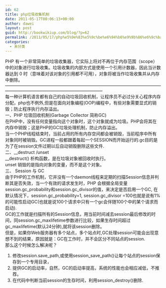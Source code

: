 ```yaml
---
id: 62
title: php垃圾收集机制
date: 2011-05-17T00:06:13+00:00
author: dawei
layout: post
guid: http://bookwikiup.com/blog/?p=62
permalink: /2011/05/17/php%e5%9e%83%e5%9c%be%e6%94%b6%e9%9b%86%e6%9c%ba%e5%88%b6/
categories:
  - 未分类
---
```

PHP 有一个非常简单的垃圾收集器，它实际上将对不再位于内存范围（scope）中的对象进行垃圾收集。垃圾收集的内部方式是使用一个引用计数器，因此当计数器达到 0 时（意味着对该对象的引用都不可用），对象将被当作垃圾收集并从内存中删除。  
&#8212;&#8212;&#8212;&#8212;&#8212;&#8212;&#8212;&#8212;&#8212;&#8212;&#8212;&#8212;&#8212;&#8212;&#8212;&#8212;&#8212;&#8212;&#8212;&#8212;&#8212;&#8212;&#8212;&#8212;&#8212;&#8212;&#8212;&#8212;&#8212;&#8212;&#8212;&#8212;&#8212;&#8212;&#8212;&#8212;&#8212;&#8212;&#8212;&#8212;&#8212;&#8212;&#8212;&#8212;&#8212;&#8212;&#8212;&#8212;&#8212;&#8212;&#8212;&#8212;&#8212;&#8212;&#8212;&#8212;&#8212;&#8212;&#8211;  
每一种计算机语言都有自己的自动垃圾回收机制，让程序员不必过分关心程序内存分配，php也不例外,但是在面向对象编程(OOP)编程中，有些对象需要显式的销毁；防止程序执行内存溢出。  
一、PHP 垃圾回收机制(Garbage Collector 简称GC)  
在PHP中，没有任何变量指向这个对象时，这个对象就成为垃圾。PHP会将其在内存中销毁；这是PHP的GC垃圾处理机制，防止内存溢出。  
当一个PHP线程结束时，当前占用的所有内存空间都会被销毁，当前程序中所有对象同时被销毁。GC进程一般都跟着每起一个SESSION而开始运行的.gc目的是为了在session文件过期以后自动销毁删除这些文件.  
二、__destruct /unset  
__destruct() 析构函数，是在垃圾对象被回收时执行。  
unset 销毁的是指向对象的变量，而不是这个对象。  
三、 Session 与 GC  
由于PHP的工作机制，它并没有一个daemon线程来定期的扫描Session信息并判断其是否失效，当一个有效的请求发生时，PHP 会根据全局变量 session.gc\_probability和session.gc\_divisor的值，来决定是否启用一个GC, 在默认情况下，session.gc\_probability=1, session.gc\_divisor =100也就是说有1%的可能性启动GC(也就是说100个请求中只有一个gc会伴随100个中的某个请求而启动).  
GC的工作就是扫描所有的Session信息，用当前时间减去session最后修改的时间，同session.gc\_maxlifetime参数进行比较，如果生存时间超过gc\_maxlifetime(默认24分钟),就将该session删除。  
但是，如果你Web服务器有多个站点，多个站点时,GC处理session可能会出现意想不到的结果，原因就是：GC在工作时，并不会区分不同站点的session.  
那么这个时候怎么解决呢？  
1. 修改session.save\_path,或使用session\_save_path()让每个站点的session保存到一个专用目录，  
2. 提供GC的启动率，自然，GC的启动率提高，系统的性能也会相应减低，不推荐。  
3. 在代码中判断当前session的生存时间，利用session_destroy()删除.